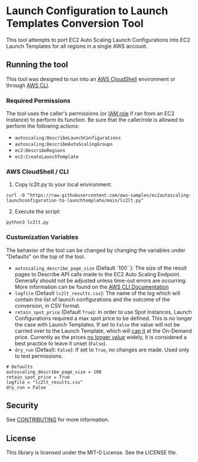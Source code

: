 # Launch Configuration to Launch Templates Conversion Tool

This tool attempts to port EC2 Auto Scaling Launch Configurations into EC2 Launch Templates for all regions in a single AWS account.

## Running the tool
This tool was designed to run into an [AWS CloudShell](https://aws.amazon.com/cloudshell/) environment or through [AWS CLI](https://docs.aws.amazon.com/cli/latest/userguide/cli-chap-install.html).

### Required Permissions
The tool uses the caller's permissions (or [IAM role](https://docs.aws.amazon.com/AWSEC2/latest/UserGuide/iam-roles-for-amazon-ec2.html) if ran from an EC2 Instance) to perform its function. Be sure that the caller/role is allowed to perform the following actions:

- `autoscaling:DescribeLaunchConfigurations`
- `autoscaling:DescribeAutoScalingGroups`
- `ec2:DescribeRegions`
- `ec2:CreateLaunchTemplate`


### AWS CloudShell / CLI
1. Copy lc2lt.py to your local environment.
```
curl -O "https://raw.githubusercontent.com/aws-samples/ec2autoscaling-launchconfiguration-to-launchtemplate/main/lc2lt.py"
```
2. Execute the script:
```
python3 lc2lt.py
```

### Customization Variables
The behavior of the tool can be changed by changing the variables under "Defaults" on the top of the tool.

- `autoscaling_describe_page_size` (Default `100``): The size of the result pages to Describe API calls made to the EC2 Auto Scaling Endpoint. Generally should not be adjusted unless time-out errors are occurring. More information can be found on the [AWS CLI Documentation](https://docs.aws.amazon.com/cli/latest/userguide/cli-usage-pagination.html)
- `logfile` (Default `lc2lt_results.csv`): The name of the log which will contain the list of launch configurations and the outcome of the conversion, in CSV format.
- `retain_spot_price` (Default `True`): In order to use Spot Instances, Launch Configurations required a max spot price to be defined. This is no longer the case with Launch Templates. If set to `False` the value will not be carried over to the Launch Template, which will [cap it](https://docs.aws.amazon.com/whitepapers/latest/cost-optimization-leveraging-ec2-spot-instances/how-spot-instances-work.html) at the On-Demand price. Currently as the prices [no longer value](https://aws.amazon.com/blogs/compute/new-amazon-ec2-spot-pricing/) widely, it is considered a best practice to leave it unset (`False`). 
- `dry_run` (Default: `False`): If set to `True`, no changes are made. Used only to test permissions.

```
# Defaults
autoscaling_describe_page_size = 100
retain_spot_price = True
logfile = "lc2lt_results.csv"
dry_run = False
```

## Security
See [CONTRIBUTING](CONTRIBUTING.md#security-issue-notifications) for more information.
## License

This library is licensed under the MIT-0 License. See the LICENSE file.